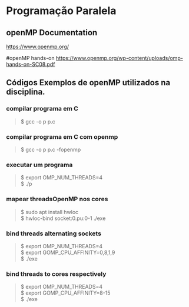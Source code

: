 # Programação Paralela


## openMP Documentation 
https://www.openmp.org/



#openMP hands-on
https://www.openmp.org/wp-content/uploads/omp-hands-on-SC08.pdf




## Códigos Exemplos de openMP utilizados na disciplina.




### compilar programa em C 

> $ gcc  -o p p.c



### compilar programa em C com openmp

> $ gcc -o p   p.c   -fopenmp



### executar um programa

> $ export OMP_NUM_THREADS=4  
> $ ./p


### mapear threadsOpenMP nos cores  

> $ sudo apt install hwloc  
> $ hwloc-bind socket:0.pu:0-1  ./exe  


### bind threads alternating sockets  

> $ export OMP_NUM_THREADS=4  
> $ export GOMP_CPU_AFFINITY=0,8,1,9  
> $ ./exe  


### bind threads to cores respectively  

> $ export OMP_NUM_THREADS=4  
> $ export GOMP_CPU_AFFINITY=8-15  
> $ ./exe  

